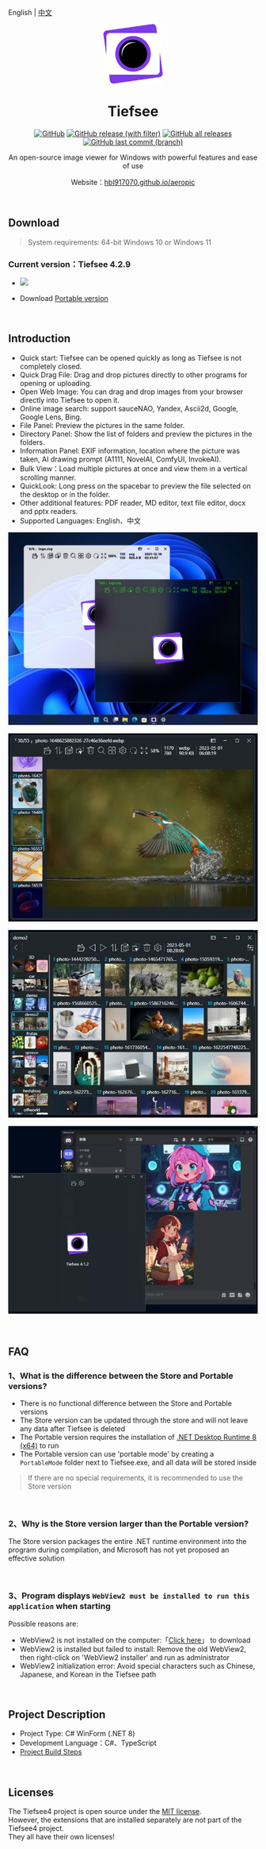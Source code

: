 ﻿English | [中文](README.zh_TW.md)

<p align="center">
<img width="120" align="center" src="Assets/tiefseeLogo.png">
</p>

<h1 align="center">
Tiefsee
</h1>

<p align="center">
<a target="_blank" href="https://github.com/hbl917070/Tiefsee4/blob/master/LICENSE"><img alt="GitHub" src="https://img.shields.io/github/license/hbl917070/Tiefsee4?style=for-the-badge"></a>
<a target="_blank" href="https://github.com/hbl917070/Tiefsee4/releases"><img alt="GitHub release (with filter)" src="https://img.shields.io/github/v/release/hbl917070/Tiefsee4?style=for-the-badge"></a>
<a target="_blank" href="https://github.com/hbl917070/Tiefsee4/releases"><img alt="GitHub all releases" src="https://img.shields.io/github/downloads/hbl917070/Tiefsee4/total?style=for-the-badge"></a>
<a target="_blank" href="https://github.com/hbl917070/Tiefsee4/commits/master"><img alt="GitHub last commit (branch)" src="https://img.shields.io/github/last-commit/hbl917070/TIefsee4/master?style=for-the-badge"></a>
</p>

<p align="center">
An open-source image viewer for Windows with powerful features and ease of use
</p>

<p align="center">
Website：<a href="https://hbl917070.github.io/aeropic/en/">hbl917070.github.io/aeropic</a>
</p>

<br>

## Download

> System requirements: 64-bit Windows 10 or Windows 11

### Current version：Tiefsee 4.2.9

 - <a href="https://apps.microsoft.com/store/detail/9N04QDXBNMCQ?launch=true&mode=full">
	<img src="https://get.microsoft.com/images/zh-tw%20dark.svg"/></a>

 - Download [Portable version](https://github.com/hbl917070/Tiefsee4/releases)


<br>

## Introduction

 - Quick start: Tiefsee can be opened quickly as long as Tiefsee is not completely closed.
 - Quick Drag File: Drag and drop pictures directly to other programs for opening or uploading.
 - Open Web Image: You can drag and drop images from your browser directly into Tiefsee to open it.
 - Online image search: support sauceNAO, Yandex, Ascii2d, Google, Google Lens, Bing.
 - File Panel: Preview the pictures in the same folder.
 - Directory Panel: Show the list of folders and preview the pictures in the folders.
 - Information Panel: EXIF information, location where the picture was taken, AI drawing prompt (A1111, NovelAI, ComfyUI, InvokeAI).
 - Bulk View：Load multiple pictures at once and view them in a vertical scrolling manner.
 - QuickLook: Long press on the spacebar to preview the file selected on the desktop or in the folder.
 - Other additional features: PDF reader, MD editor, text file editor, docx and pptx readers.
 - Supported Languages: English、中文

![](Assets/windowTheme.jpg)

![](Assets/filePanel.jpg)

![](Assets/bulkView.webp)

![](Assets/openWebImage.webp)

<br>

## FAQ

### 1、What is the difference between the Store and Portable versions?

 - There is no functional difference between the Store and Portable versions
 - The Store version can be updated through the store and will not leave any data after Tiefsee is deleted
 - The Portable version requires the installation of [.NET Desktop Runtime 8 (x64)](https://dotnet.microsoft.com/en-us/download/dotnet/8.0) to run
 - The Portable version can use 'portable mode' by creating a `PortableMode` folder next to Tiefsee.exe, and all data will be stored inside

> If there are no special requirements, it is recommended to use the Store version

<br>

### 2、Why is the Store version larger than the Portable version?
The Store version packages the entire .NET runtime environment into the program during compilation, and Microsoft has not yet proposed an effective solution

<br>

### 3、Program displays `WebView2 must be installed to run this application` when starting
Possible reasons are:
 - WebView2 is not installed on the computer:「<a href="https://go.microsoft.com/fwlink/p/?LinkId=2124703">Click here</a>」 to download
 - WebView2 is installed but failed to install: Remove the old WebView2, then right-click on 'WebView2 installer' and run as administrator
 - WebView2 initialization error: Avoid special characters such as Chinese, Japanese, and Korean in the Tiefsee path

<br>

## Project Description
- Project Type: C# WinForm (.NET 8)
- Development Language：C#、TypeScript
- [Project Build Steps](Building.md)

<br>

## Licenses

The Tiefsee4 project is open source under the [MIT license](/LICENSE).<br>
However, the extensions that are installed separately are not part of the Tiefsee4 project.<br>
They all have their own licenses!
